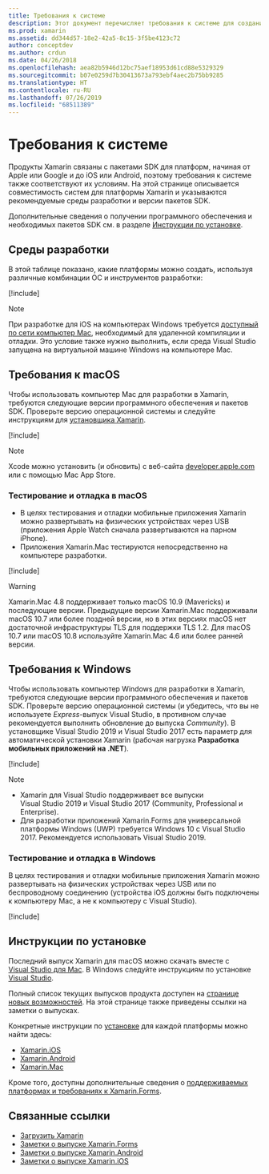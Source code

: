 ```yaml
---
title: Требования к системе
description: Этот документ перечисляет требования к системе для создания приложений с помощью Xamarin на компьютерах Windows и Mac. Он также содержит ссылки на инструкции по установке.
ms.prod: xamarin
ms.assetid: dd344d57-18e2-42a5-8c15-3f5be4123c72
author: conceptdev
ms.author: crdun
ms.date: 04/26/2018
ms.openlocfilehash: aea82b5946d12bc75aef18953d61cd88e5329329
ms.sourcegitcommit: b07e0259d7b30413673a793ebf4aec2b75bb9285
ms.translationtype: HT
ms.contentlocale: ru-RU
ms.lasthandoff: 07/26/2019
ms.locfileid: "68511389"
---
```

# <a name="system-requirements"></a>Требования к системе

Продукты Xamarin связаны с пакетами SDK для платформ, начиная от Apple или Google и до iOS или Android, поэтому требования к системе также соответствуют их условиям. На этой странице описывается совместимость систем для платформы Xamarin и указываются рекомендуемые среды разработки и версии пакетов SDK.

Дополнительные сведения о получении программного обеспечения и необходимых пакетов SDK см. в разделе [Инструкции по установке](#installation-instructions).

## <a name="development-environments"></a>Среды разработки

В этой таблице показано, какие платформы можно создать, используя различные комбинации ОС и инструментов разработки:

[!include[](~/cross-platform/includes/development-environment.md)]

> [!NOTE]
> При разработке для iOS на компьютерах Windows требуется [доступный по сети компьютер Mac](~/ios/get-started/installation/windows/connecting-to-mac/index.md), необходимый для удаленной компиляции и отладки. Это условие также нужно выполнить, если среда Visual Studio запущена на виртуальной машине Windows на компьютере Mac.

## <a name="macos-requirements"></a>Требования к macOS

Чтобы использовать компьютер Mac для разработки в Xamarin, требуются следующие версии программного обеспечения и пакетов SDK. Проверьте версию операционной системы и следуйте инструкциям для [установщика Xamarin](#installation-instructions).

[!include[](~/cross-platform/includes/macos-requirements.md)]

> [!NOTE]
> Xcode можно установить (и обновить) с веб-сайта [developer.apple.com](https://developer.apple.com/xcode/download/) или с помощью Mac App Store.

### <a name="testing--debugging-on-macos"></a>Тестирование и отладка в macOS

- В целях тестирования и отладки мобильные приложения Xamarin можно развертывать на физических устройствах через USB (приложения Apple Watch сначала развертываются на парном iPhone).
- Приложения Xamarin.Mac тестируются непосредственно на компьютере разработки.

[!include[](~/cross-platform/includes/macos-testing.md)]

> [!WARNING]
> Xamarin.Mac 4.8 поддерживает только macOS 10.9 (Mavericks) и последующие версии.
> Предыдущие версии Xamarin.Mac поддерживали macOS 10.7 или более поздней версии, но в этих версиях macOS нет достаточной инфраструктуры TLS для поддержки TLS 1.2. Для macOS 10.7 или macOS 10.8 используйте Xamarin.Mac 4.6 или более ранней версии.

## <a name="windows-requirements"></a>Требования к Windows

Чтобы использовать компьютер Windows для разработки в Xamarin, требуются следующие версии программного обеспечения и пакетов SDK.
Проверьте версию операционной системы (и убедитесь, что вы не используете *Express*-выпуск Visual Studio, в противном случае рекомендуется выполнить обновление до выпуска *Community*).
В установщике Visual Studio 2019 и Visual Studio 2017 есть параметр для автоматической установки Xamarin (рабочая нагрузка **Разработка мобильных приложений на .NET**).

[!include[](~/cross-platform/includes/windows-requirements.md)]

> [!NOTE]
> - Xamarin для Visual Studio поддерживает все выпуски Visual Studio 2019 и Visual Studio 2017 (Community, Professional и Enterprise).
> - Для разработки приложений Xamarin.Forms для универсальной платформы Windows (UWP) требуется Windows 10 с Visual Studio 2017. Рекомендуется использовать Visual Studio 2019.

### <a name="testing--debugging-on-windows"></a>Тестирование и отладка в Windows

В целях тестирования и отладки мобильные приложения Xamarin можно развертывать на физических устройствах через USB или по беспроводному соединению (устройства iOS должны быть подключены к компьютеру Mac, а не к компьютеру с Visual Studio).

[!include[](~/cross-platform/includes/windows-testing.md)]

## <a name="installation-instructions"></a>Инструкции по установке

Последний выпуск Xamarin для macOS можно скачать вместе с [Visual Studio для Mac](https://docs.microsoft.com/visualstudio/mac/installation). В Windows следуйте инструкциям по установке [Visual Studio](https://docs.microsoft.com/visualstudio/install/install-visual-studio).

Полный список текущих выпусков продукта доступен на [странице новых возможностей](~/whats-new/index.yml). На этой странице также приведены ссылки на заметки о выпусках.

Конкретные инструкции по [установке](~/get-started/installation/index.md) для каждой платформы можно найти здесь:

- [Xamarin.iOS](~/ios/get-started/installation/index.md)
- [Xamarin.Android](~/android/get-started/installation/index.md)
- [Xamarin.Mac](~/mac/get-started/installation.md)

Кроме того, доступны дополнительные сведения о [поддерживаемых платформах и требованиях к Xamarin.Forms](~/get-started/requirements.md).

## <a name="related-links"></a>Связанные ссылки

- [Загрузить Xamarin](https://visualstudio.microsoft.com/xamarin/)
- [Заметки о выпуске Xamarin.Forms](/xamarin/xamarin-forms/release-notes/)
- [Заметки о выпуске Xamarin.Android](/xamarin/android/release-notes/)
- [Заметки о выпуске Xamarin.iOS](/xamarin/ios/release-notes/)
